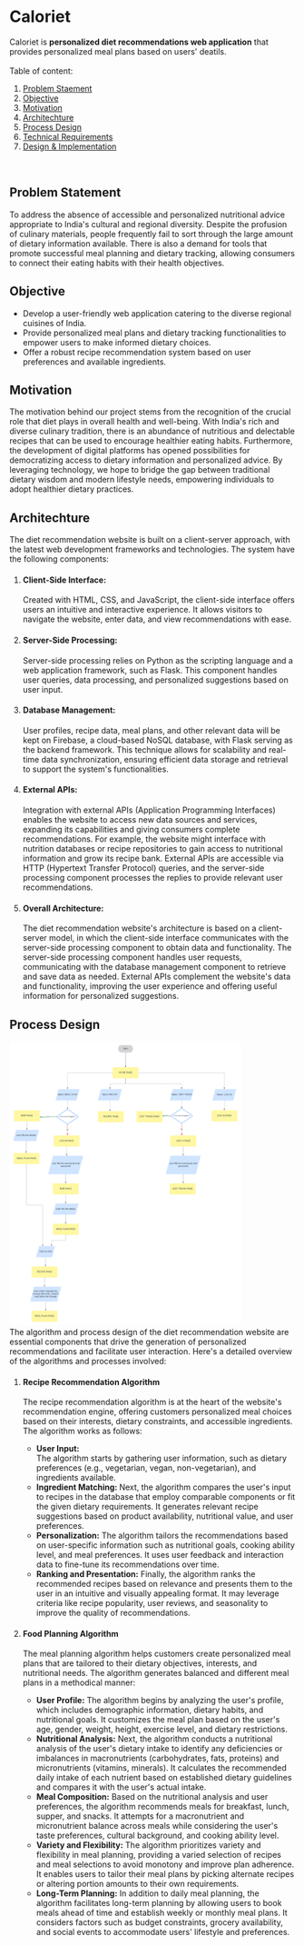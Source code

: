 # Caloriet
Caloriet is <b>personalized diet recommendations web application</b> that provides personalized meal plans based on users' deatils.
<br><br>
Table of content:
<ol>
<li><a href="#problem">Problem Staement</a></li>
<li><a href="#objective">Objective</a></li>
<li><a href="#Overview">Motivation</a></li>
<li><a href="#architechture">Architechture</a></li>
<li><a href="#processdesign">Process Design</a></li>
<li><a href="#Technical-Requirements">Technical Requirements</a></li>
<li><a href="#How-to-Run">Design & Implementation</a></li>
</ol>
<br>
<h2 id="problem">Problem Statement</h2>
To address the absence of accessible and personalized nutritional advice appropriate to India's cultural and regional diversity. Despite the profusion of culinary materials, people frequently fail to sort through the large amount of dietary information available. There is also a demand for tools that promote successful meal planning and dietary tracking, allowing consumers to connect their eating habits with their health objectives.
<br>
<h2 id="objective">Objective</h2>
<ul>
<li>Develop a user-friendly web application catering to the diverse regional cuisines of India.</li>
<li>Provide personalized meal plans and dietary tracking functionalities to empower users to make informed dietary choices.</li>
<li>Offer a robust recipe recommendation system based on user preferences and available ingredients.</li>
</ul>
<h2 id="motivation">Motivation</h2>
The motivation behind our project stems from the recognition of the crucial role that diet plays in overall health and well-being. With India's rich and diverse culinary tradition, there is an abundance of nutritious and delectable recipes that can be used to encourage healthier eating habits. Furthermore, the development of digital platforms has opened possibilities for democratizing access to dietary information and personalized advice. By leveraging technology, we hope to bridge the gap between traditional dietary wisdom and modern lifestyle needs, empowering individuals to adopt healthier dietary practices.
<br>
<h2 id="architechture">Architechture</h2>
The diet recommendation website is built on a client-server approach, with the latest web development frameworks and technologies. The system have the following components:
<ol>
    <li>
        <h4>Client-Side Interface:</h4>
        <p>Created with HTML, CSS, and JavaScript, the client-side interface offers users an intuitive and interactive experience. It allows visitors to navigate the website, enter data, and view recommendations with ease.</p> 
    </li>
    <li>
        <h4>Server-Side Processing:</h4>
        <p>Server-side processing relies on Python as the scripting language and a web application framework, such as Flask. This component handles user queries, data processing, and personalized suggestions based on user input.</p> 
    </li>
    <li>
        <h4>Database Management:</h4>
        <p>User profiles, recipe data, meal plans, and other relevant data will be kept on Firebase, a cloud-based NoSQL database, with Flask serving as the backend framework. This technique allows for scalability and real-time data synchronization, ensuring efficient data storage and retrieval to support the system's functionalities.</p> 
    </li>
    <li>
        <h4>External APIs:</h4>
        <p>Integration with external APIs (Application Programming Interfaces) enables the website to access new data sources and services, expanding its capabilities and giving consumers complete recommendations. For example, the website might interface with nutrition databases or recipe repositories to gain access to nutritional information and grow its recipe bank. External APIs are accessible via HTTP (Hypertext Transfer Protocol) queries, and the server-side processing component processes the replies to provide relevant user recommendations.</p> 
    </li>
    <li>
        <h4>Overall Architecture:</h4>
        <p>The diet recommendation website's architecture is based on a client-server model, in which the client-side interface communicates with the server-side processing component to obtain data and functionality. The server-side processing component handles user requests, communicating with the database management component to retrieve and save data as needed. External APIs complement the website's data and functionality, improving the user experience and offering useful information for personalized suggestions.</p> 
    </li>
</ol>
<h2 id="processdesign">Process Design</h2>
<img src="./doc_assets/Process_design.png" alt="Process Design" height="500px">
<br>
The algorithm and process design of the diet recommendation website are essential components that drive the generation of personalized recommendations and facilitate user interaction. Here's a detailed overview of the algorithms and processes involved:
<ol>
    <li>
        <h4>Recipe Recommendation Algorithm</h4>
        <p>The recipe recommendation algorithm is at the heart of the website's recommendation engine, offering customers personalized meal choices based on their interests, dietary constraints, and accessible ingredients. The algorithm works as follows:</p>
        <ul>
            <li><b>User Input:</b><br> The algorithm starts by gathering user information, such as dietary preferences (e.g., vegetarian, vegan, non-vegetarian), and ingredients available.</li>
            <li><b>Ingredient Matching: </b>Next, the algorithm compares the user's input to recipes in the database that employ comparable components or fit the given dietary requirements. It generates relevant recipe suggestions based on product availability, nutritional value, and user preferences.</li>
            <li><b>Personalization:</b> The algorithm tailors the recommendations based on user-specific information such as nutritional goals, cooking ability level, and meal preferences. It uses user feedback and interaction data to fine-tune its recommendations over time.</li>
            <li><b>Ranking and Presentation:</b> Finally, the algorithm ranks the recommended recipes based on relevance and presents them to the user in an intuitive and visually appealing format. It may leverage criteria like recipe popularity, user reviews, and seasonality to improve the quality of recommendations.</li>
        </ul>
    </li>
    <li>
        <h4>Food Planning Algorithm</h4>
        <p>The meal planning algorithm helps customers create personalized meal plans that are tailored to their dietary objectives, interests, and nutritional needs. The algorithm generates balanced and different meal plans in a methodical manner:</p>
        <ul>
            <li><b>User Profile:</b> The algorithm begins by analyzing the user's profile, which includes demographic information, dietary habits, and nutritional goals. It customizes the meal plan based on the user's age, gender, weight, height, exercise level, and dietary restrictions.</li>
            <li><b>Nutritional Analysis:</b> Next, the algorithm conducts a nutritional analysis of the user's dietary intake to identify any deficiencies or imbalances in macronutrients (carbohydrates, fats, proteins) and micronutrients (vitamins, minerals). It calculates the recommended daily intake of each nutrient based on established dietary guidelines and compares it with the user's actual intake.</li>
            <li><b>Meal Composition:</b> Based on the nutritional analysis and user preferences, the algorithm recommends meals for breakfast, lunch, supper, and snacks. It attempts for a macronutrient and micronutrient balance across meals while considering the user's taste preferences, cultural background, and cooking ability level.</li>
            <li><b>Variety and Flexibility:</b> The algorithm prioritizes variety and flexibility in meal planning, providing a varied selection of recipes and meal selections to avoid monotony and improve plan adherence. It enables users to tailor their meal plans by picking alternate recipes or altering portion amounts to their own requirements.</li>
            <li><b>Long-Term Planning:</b> In addition to daily meal planning, the algorithm facilitates long-term planning by allowing users to book meals ahead of time and establish weekly or monthly meal plans. It considers factors such as budget constraints, grocery availability, and social events to accommodate users' lifestyle and preferences.</li>
        </ul>
    </li>
</ol>

